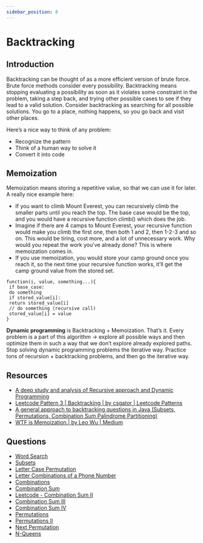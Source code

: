 ```yaml
---
sidebar_position: 8
---
```


# Backtracking

## Introduction
Backtracking can be thought of as a more efficient version of brute force. Brute force methods consider every possibility. Backtracking means stopping evaluating a possibility as soon as it violates some constraint in the problem, taking a step back, and trying other possible cases to see if they lead to a valid solution.
Consider backtracking as searching for all possible solutions. You go to a place, nothing happens, so you go back and visit other places.  

Here’s a nice way to think of any problem:
- Recognize the pattern 
- Think of a human way to solve it
- Convert it into code

## Memoization
Memoization means storing a repetitive value, so that we can use it for later. A really nice example here:
- If you want to climb Mount Everest, you can recursively climb the smaller parts until you reach
the top. The base case would be the top, and you would have a recursive function climb() which
does the job.
- Imagine if there are 4 camps to Mount Everest, your recursive function would make you climb
the first one, then both 1 and 2, then 1-2-3 and so on. This would be tiring, cost more, and a lot of unnecessary work. Why would you repeat the work you’ve already done? This is where
memoization comes in.
- If you use memoization, you would store your camp ground once you reach it, so the next time
your recursive function works, it’ll get the camp ground value from the stored set.
```
function(i, value, something...){
 if base_case:
 do something
 if stored_value[i]:
 return stored_value[i]
 // do something (recursive call)
 stored_value[i] = value
}
```

**Dynamic programming** is Backtracking + Memoization. That’s it. Every problem is a part of this
algorithm -> explore all possible ways and then optimize them in such a way that we don’t explore
already explored paths. Stop solving dynamic programming problems the iterative way. Practice tons of recursion + backtracking problems, and then go the iterative way.

## Resources
- [A deep study and analysis of Recursive approach and Dynamic Programming](https://medium.com/nerd-for-tech/a-deep-study-and-analysis-of-recursive-approach-and-dynamic-programming-by-solving-the-most-8567b56de2b1)
- [Leetcode Pattern 3 | Backtracking | by csgator | Leetcode Patterns](https://medium.com/leetcode-patterns/leetcode-pattern-3-backtracking-5d9e5a03dc26)
- [A general approach to backtracking questions in Java (Subsets, Permutations, Combination Sum,Palindrome Partitioning)](https://leetcode.com/problems/subsets/discuss/27281/a-general-approach-to-backtracking-questions-in-java-subsets-permutations-combination-sum-palindrome-partitioning)
- [WTF is Memoization.| by Leo Wu | Medium](https://chialunwu.medium.com/wtf-is-memoization-a2979594fb2a)

## Questions
- [Word Search](https://leetcode.com/problems/word-search/)
- [Subsets](https://leetcode.com/problems/subsets/)
- [Letter Case Permutation](https://leetcode.com/problems/letter-case-permutation/)
- [Letter Combinations of a Phone Number](https://leetcode.com/problems/letter-combinations-of-a-phone-number/)
- [Combinations](https://leetcode.com/problems/combinations/)
- [Combination Sum](https://leetcode.com/problems/combination-sum/)
- [ Leetcode - Combination Sum II](https://leetcode.com/problems/combination-sum-ii/)
- [Combination Sum III](https://leetcode.com/problems/combination-sum-iii/)
- [ Combination Sum IV](https://leetcode.com/problems/combination-sum-iv/)
- [Permutations](https://leetcode.com/problems/permutations/)
- [Permutations II](https://leetcode.com/problems/permutations-ii/)
- [Next Permutation](https://leetcode.com/problems/next-permutation/)
- [N-Queens](https://leetcode.com/problems/n-queens/description/)
